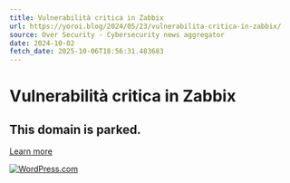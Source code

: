 ```yaml
---
title: Vulnerabilità critica in Zabbix
url: https://yoroi.blog/2024/05/23/vulnerabilita-critica-in-zabbix/
source: Over Security - Cybersecurity news aggregator
date: 2024-10-02
fetch_date: 2025-10-06T18:56:31.483683
---
```


# Vulnerabilità critica in Zabbix

## This domain is parked.

[Learn more](https://wordpress.com/support/domains/domain-expiration/why-is-this-domain-parked/)

[![WordPress.com](//s1.wp.com/wp-content/themes/h4/i/logo-h-rgb.png)](https://wordpress.com/)